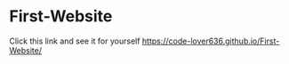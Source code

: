 # First-Website

Click this link and see it for yourself https://code-lover636.github.io/First-Website/
